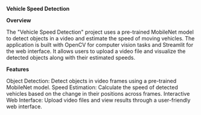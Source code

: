 **Vehicle Speed Detection**


**Overview**

The "Vehicle Speed Detection" project uses a pre-trained MobileNet model to detect objects in a video and estimate the speed of moving vehicles. The application is built with OpenCV for computer vision tasks and Streamlit for the web interface. It allows users to upload a video file and visualize the detected objects along with their estimated speeds.

**Features**

Object Detection: Detect objects in video frames using a pre-trained MobileNet model.
Speed Estimation: Calculate the speed of detected vehicles based on the change in their positions across frames.
Interactive Web Interface: Upload video files and view results through a user-friendly web interface.
